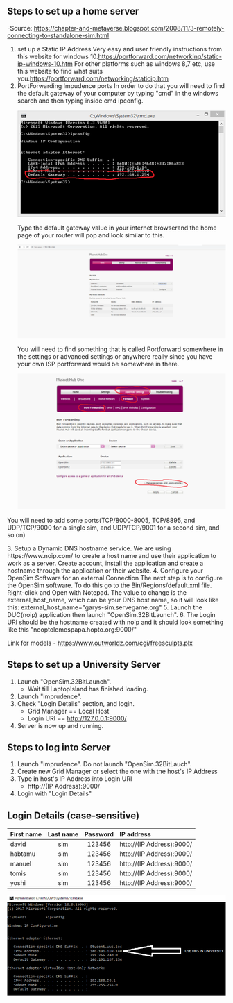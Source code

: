 ## Steps to set up a home server
-Source: https://chapter-and-metaverse.blogspot.com/2008/11/3-remotely-connecting-to-standalone-sim.html

1. set up a Static IP Address 
   Very easy and user friendly instructions from this website for windows 10.https://portforward.com/networking/static-ip-windows-10.htm
    For other platforms such as windows 8,7 etc, use this website to find what suits you.https://portforward.com/networking/staticip.htm
2. PortForwarding Impudence ports
   In order to do that you will need to find the default gateway of your computer by typing "cmd" in the windows search and then typing    inside cmd ipconfig.
   <p align="center">
      <img src="https://github.com/yuchingho/VirtualWorld/blob/master/DefaultGateway.png?raw=true" alt="DefaultGateway"/>
   </p>
   Type the default gateway value in your internet browserand the home page of your router will pop and look similar to this.
    <p align="center">
          <img src="https://github.com/yuchingho/VirtualWorld/blob/master/Page.png?raw=true" alt="Page"/>
    </p>
   You will need to find something that is called Portforward somewhere in the settings or advanced settings or anywhere really since you have your own ISP portforward would be somewhere in there.
    <p align="center">
          <img src="https://github.com/yuchingho/VirtualWorld/blob/master/pORT.png?raw=true" alt="Port"/>
    </p>
   <p
   <img src="https://github.com/yuchingho/VirtualWorld/blob/master/AddingPort.png"/>
 </p>
You will need to add some ports(TCP/8000-8005, TCP/8895, and UDP/TCP/9000 for a single sim, and UDP/TCP/9001 for a second sim, and so on)   
   <p
   <img src="https://github.com/yuchingho/VirtualWorld/blob/master/Addingports.png"/>
 </p>
   <p
   <img src="https://github.com/yuchingho/VirtualWorld/blob/master/Untitled.png"/>
 </p>
 3. Setup a Dynamic DNS hostname service.
 We are using https://www.noip.com/ to create a host name and use their application to work as a server.
 Create account, install the application and create a hostname through the application or their website.
 4. Configure your OpenSim Software for an external Connection
 The next step is to configure the OpenSim software. To do this go to the Bin/Regions/default.xml file. Right-click and Open with    
 Notepad. The value to change is the external_host_name, which can be your DNS host name, so it will look like this:    
 external_host_name="garys-sim.servegame.org"
 5. Launch the DUC(noip) application then launch "OpenSim.32BitLaunch".
 6. The Login URI should be the hostname created with noip and it should look something like this 
 "neoptolemospapa.hopto.org:9000/"
 
Link for models - https://www.outworldz.com/cgi/freesculpts.plx

## Steps to set up a University Server 
1. Launch "OpenSim.32BitLaunch".
   - Wait till LaptopIsland has finished loading.
2. Launch "Imprudence".
3. Check "Login Details" section, and login.
   - Grid Manager == Local Host
   - Login URI == http://127.0.0.1:9000/
4. Server is now up and running.

## Steps to log into Server
1. Launch "Imprudence". Do not launch "OpenSim.32BitLauch".
2. Create new Grid Manager or select the one with the host's IP Address
3. Type in host's IP Address into Login URI
   - http://(IP Address):9000/
4. Login with "Login Details"

## Login Details (case-sensitive)
| First name | Last name | Password | IP address |
| :--- | :---: | :---: |:--- |
| david | sim | 123456 | http://(IP Address):9000/ |
| habtamu | sim | 123456 | http://(IP Address):9000/ |
| manuel | sim | 123456 | http://(IP Address):9000/ |
| tomis | sim | 123456 | http://(IP Address):9000/ |
| yoshi | sim | 123456 | http://(IP Address):9000/ |

<p align="center">
  <img src="https://github.com/yuchingho/VirtualWorld/blob/master/server%20in%20uni.png?raw=true" alt="server in uni"/>
</p>

